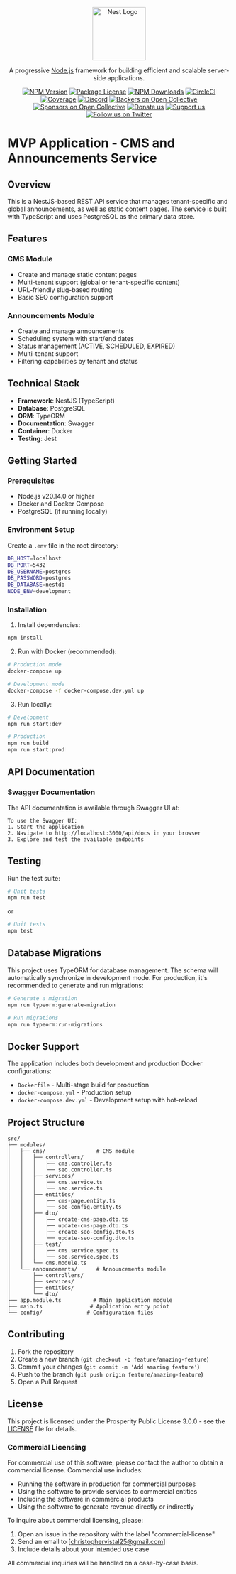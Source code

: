 <p align="center">
  <a href="http://nestjs.com/" target="blank"><img src="https://nestjs.com/img/logo-small.svg" width="120" alt="Nest Logo" /></a>
</p>

[circleci-image]: https://img.shields.io/circleci/build/github/nestjs/nest/master?token=abc123def456
[circleci-url]: https://circleci.com/gh/nestjs/nest

  <p align="center">A progressive <a href="http://nodejs.org" target="_blank">Node.js</a> framework for building efficient and scalable server-side applications.</p>
    <p align="center">
<a href="https://www.npmjs.com/~nestjscore" target="_blank"><img src="https://img.shields.io/npm/v/@nestjs/core.svg" alt="NPM Version" /></a>
<a href="https://www.npmjs.com/~nestjscore" target="_blank"><img src="https://img.shields.io/npm/l/@nestjs/core.svg" alt="Package License" /></a>
<a href="https://www.npmjs.com/~nestjscore" target="_blank"><img src="https://img.shields.io/npm/dm/@nestjs/common.svg" alt="NPM Downloads" /></a>
<a href="https://circleci.com/gh/nestjs/nest" target="_blank"><img src="https://img.shields.io/circleci/build/github/nestjs/nest/master" alt="CircleCI" /></a>
<a href="https://coveralls.io/github/nestjs/nest?branch=master" target="_blank"><img src="https://coveralls.io/repos/github/nestjs/nest/badge.svg?branch=master#9" alt="Coverage" /></a>
<a href="https://discord.gg/G7Qnnhy" target="_blank"><img src="https://img.shields.io/badge/discord-online-brightgreen.svg" alt="Discord"/></a>
<a href="https://opencollective.com/nest#backer" target="_blank"><img src="https://opencollective.com/nest/backers/badge.svg" alt="Backers on Open Collective" /></a>
<a href="https://opencollective.com/nest#sponsor" target="_blank"><img src="https://opencollective.com/nest/sponsors/badge.svg" alt="Sponsors on Open Collective" /></a>
  <a href="https://paypal.me/kamilmysliwiec" target="_blank"><img src="https://img.shields.io/badge/Donate-PayPal-ff3f59.svg" alt="Donate us"/></a>
    <a href="https://opencollective.com/nest#sponsor"  target="_blank"><img src="https://img.shields.io/badge/Support%20us-Open%20Collective-41B883.svg" alt="Support us"></a>
  <a href="https://twitter.com/nestframework" target="_blank"><img src="https://img.shields.io/twitter/follow/nestframework.svg?style=social&label=Follow" alt="Follow us on Twitter"></a>
</p>
  <!--[![Backers on Open Collective](https://opencollective.com/nest/backers/badge.svg)](https://opencollective.com/nest#backer)
  [![Sponsors on Open Collective](https://opencollective.com/nest/sponsors/badge.svg)](https://opencollective.com/nest#sponsor)-->

# MVP Application - CMS and Announcements Service

## Overview

This is a NestJS-based REST API service that manages tenant-specific and global announcements, as well as static content pages. The service is built with TypeScript and uses PostgreSQL as the primary data store.

## Features

### CMS Module

- Create and manage static content pages
- Multi-tenant support (global or tenant-specific content)
- URL-friendly slug-based routing
- Basic SEO configuration support

### Announcements Module

- Create and manage announcements
- Scheduling system with start/end dates
- Status management (ACTIVE, SCHEDULED, EXPIRED)
- Multi-tenant support
- Filtering capabilities by tenant and status

## Technical Stack

- **Framework**: NestJS (TypeScript)
- **Database**: PostgreSQL
- **ORM**: TypeORM
- **Documentation**: Swagger
- **Container**: Docker
- **Testing**: Jest

## Getting Started

### Prerequisites

- Node.js v20.14.0 or higher
- Docker and Docker Compose
- PostgreSQL (if running locally)

### Environment Setup

Create a `.env` file in the root directory:

```bash
DB_HOST=localhost
DB_PORT=5432
DB_USERNAME=postgres
DB_PASSWORD=postgres
DB_DATABASE=nestdb
NODE_ENV=development
```

### Installation

1. Install dependencies:

```bash
npm install
```

2. Run with Docker (recommended):

```bash
# Production mode
docker-compose up

# Development mode
docker-compose -f docker-compose.dev.yml up
```

3. Run locally:

```bash
# Development
npm run start:dev

# Production
npm run build
npm run start:prod
```

## API Documentation

### Swagger Documentation

The API documentation is available through Swagger UI at:

```
To use the Swagger UI:
1. Start the application
2. Navigate to http://localhost:3000/api/docs in your browser
3. Explore and test the available endpoints
```

## Testing

Run the test suite:

```bash
# Unit tests
npm run test
```

or

```bash
# Unit tests
npm test
```

## Database Migrations

This project uses TypeORM for database management. The schema will automatically synchronize in development mode. For production, it's recommended to generate and run migrations:

```bash
# Generate a migration
npm run typeorm:generate-migration

# Run migrations
npm run typeorm:run-migrations
```

## Docker Support

The application includes both development and production Docker configurations:

- `Dockerfile` - Multi-stage build for production
- `docker-compose.yml` - Production setup
- `docker-compose.dev.yml` - Development setup with hot-reload

## Project Structure

```
src/
├── modules/
│   ├── cms/                # CMS module
│   │   ├── controllers/
│   │   │   ├── cms.controller.ts
│   │   │   └── seo.controller.ts
│   │   ├── services/
│   │   │   ├── cms.service.ts
│   │   │   └── seo.service.ts
│   │   ├── entities/
│   │   │   ├── cms-page.entity.ts
│   │   │   └── seo-config.entity.ts
│   │   ├── dto/
│   │   │   ├── create-cms-page.dto.ts
│   │   │   ├── update-cms-page.dto.ts
│   │   │   ├── create-seo-config.dto.ts
│   │   │   └── update-seo-config.dto.ts
│   │   ├── test/
│   │   │   ├── cms.service.spec.ts
│   │   │   └── seo.service.spec.ts
│   │   └── cms.module.ts
│   └── announcements/      # Announcements module
│       ├── controllers/
│       ├── services/
│       ├── entities/
│       └── dto/
├── app.module.ts          # Main application module
├── main.ts               # Application entry point
└── config/              # Configuration files
```

## Contributing

1. Fork the repository
2. Create a new branch (`git checkout -b feature/amazing-feature`)
3. Commit your changes (`git commit -m 'Add amazing feature'`)
4. Push to the branch (`git push origin feature/amazing-feature`)
5. Open a Pull Request

## License

This project is licensed under the Prosperity Public License 3.0.0 - see the [LICENSE](LICENSE) file for details.

### Commercial Licensing

For commercial use of this software, please contact the author to obtain a commercial license. Commercial use includes:

- Running the software in production for commercial purposes
- Using the software to provide services to commercial entities
- Including the software in commercial products
- Using the software to generate revenue directly or indirectly

To inquire about commercial licensing, please:

1. Open an issue in the repository with the label "commercial-license"
2. Send an email to [christophervistal25@gmail.com]
3. Include details about your intended use case

All commercial inquiries will be handled on a case-by-case basis.
